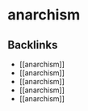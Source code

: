 # anarchism



<a id="org82f9589"></a>

## Backlinks

-   [[anarchism]]
-   [[anarchism]]
-   [[anarchism]]
-   [[anarchism]]
-   [[anarchism]]
